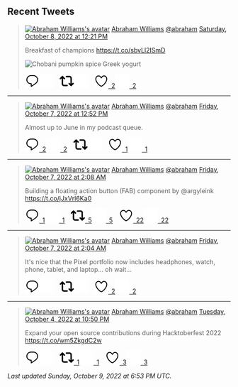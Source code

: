 ## Recent Tweets

> [![Abraham Williams's avatar](https://pbs.twimg.com/profile_images/897079141719195648/_mvh-QJH_mini.jpg)](https://twitter.com/abraham) [Abraham Williams](https://twitter.com/abraham) [@abraham](https://twitter.com/abraham) [Saturday, October 8, 2022 at 12:21 PM](https://twitter.com/abraham/status/1578722312358330368)
>
> Breakfast of champions https://t.co/sbvLl2ISmD
>
> ![Chobani pumpkin spice Greek yogurt ](https://pbs.twimg.com/media/Fei_PJUXoAAZ-HE.jpg)
>
> [![Reply](./images/reply_light.svg#gh-light-mode-only "Reply")](https://twitter.com/intent/tweet?in_reply_to=1578722312358330368#gh-light-mode-only)[![Reply](./images/reply.svg#gh-dark-mode-only "Reply")](https://twitter.com/intent/tweet?in_reply_to=1578722312358330368#gh-dark-mode-only)&emsp;[![Retweet](./images/retweet_light.svg#gh-light-mode-only "Retweet")](https://twitter.com/intent/retweet?tweet_id=1578722312358330368#gh-light-mode-only)[![Retweet](./images/retweet.svg#gh-dark-mode-only "Retweet")](https://twitter.com/intent/retweet?tweet_id=1578722312358330368#gh-dark-mode-only)&emsp;[![Like](./images/like_light.svg#gh-light-mode-only "Like")&ensp;2](https://twitter.com/intent/favorite?tweet_id=1578722312358330368#gh-light-mode-only)[![Like](./images/like.svg#gh-dark-mode-only "Like")&ensp;2](https://twitter.com/intent/favorite?tweet_id=1578722312358330368#gh-dark-mode-only)


---

> [![Abraham Williams's avatar](https://pbs.twimg.com/profile_images/897079141719195648/_mvh-QJH_mini.jpg)](https://twitter.com/abraham) [Abraham Williams](https://twitter.com/abraham) [@abraham](https://twitter.com/abraham) [Friday, October 7, 2022 at 12:52 PM](https://twitter.com/abraham/status/1578367572113645568)
>
> Almost up to June in my podcast queue.
>
> [![Reply](./images/reply_light.svg#gh-light-mode-only "Reply")&ensp;2](https://twitter.com/intent/tweet?in_reply_to=1578367572113645568#gh-light-mode-only)[![Reply](./images/reply.svg#gh-dark-mode-only "Reply")&ensp;2](https://twitter.com/intent/tweet?in_reply_to=1578367572113645568#gh-dark-mode-only)&emsp;[![Retweet](./images/retweet_light.svg#gh-light-mode-only "Retweet")](https://twitter.com/intent/retweet?tweet_id=1578367572113645568#gh-light-mode-only)[![Retweet](./images/retweet.svg#gh-dark-mode-only "Retweet")](https://twitter.com/intent/retweet?tweet_id=1578367572113645568#gh-dark-mode-only)&emsp;[![Like](./images/like_light.svg#gh-light-mode-only "Like")&ensp;1](https://twitter.com/intent/favorite?tweet_id=1578367572113645568#gh-light-mode-only)[![Like](./images/like.svg#gh-dark-mode-only "Like")&ensp;1](https://twitter.com/intent/favorite?tweet_id=1578367572113645568#gh-dark-mode-only)


---

> [![Abraham Williams's avatar](https://pbs.twimg.com/profile_images/897079141719195648/_mvh-QJH_mini.jpg)](https://twitter.com/abraham) [Abraham Williams](https://twitter.com/abraham) [@abraham](https://twitter.com/abraham) [Friday, October 7, 2022 at 2:08 AM](https://twitter.com/abraham/status/1578205701427630080)
>
> Building a floating action button (FAB) component by @argyleink https://t.co/jJxVrl6Ka0
>
> [![Reply](./images/reply_light.svg#gh-light-mode-only "Reply")&ensp;1](https://twitter.com/intent/tweet?in_reply_to=1578205701427630080#gh-light-mode-only)[![Reply](./images/reply.svg#gh-dark-mode-only "Reply")&ensp;1](https://twitter.com/intent/tweet?in_reply_to=1578205701427630080#gh-dark-mode-only)&emsp;[![Retweet](./images/retweet_light.svg#gh-light-mode-only "Retweet")&ensp;5](https://twitter.com/intent/retweet?tweet_id=1578205701427630080#gh-light-mode-only)[![Retweet](./images/retweet.svg#gh-dark-mode-only "Retweet")&ensp;5](https://twitter.com/intent/retweet?tweet_id=1578205701427630080#gh-dark-mode-only)&emsp;[![Like](./images/like_light.svg#gh-light-mode-only "Like")&ensp;22](https://twitter.com/intent/favorite?tweet_id=1578205701427630080#gh-light-mode-only)[![Like](./images/like.svg#gh-dark-mode-only "Like")&ensp;22](https://twitter.com/intent/favorite?tweet_id=1578205701427630080#gh-dark-mode-only)


---

> [![Abraham Williams's avatar](https://pbs.twimg.com/profile_images/897079141719195648/_mvh-QJH_mini.jpg)](https://twitter.com/abraham) [Abraham Williams](https://twitter.com/abraham) [@abraham](https://twitter.com/abraham) [Friday, October 7, 2022 at 2:04 AM](https://twitter.com/abraham/status/1578204625546760200)
>
> It's nice that the Pixel portfolio now includes headphones, watch, phone, tablet, and laptop... oh wait...
>
> [![Reply](./images/reply_light.svg#gh-light-mode-only "Reply")](https://twitter.com/intent/tweet?in_reply_to=1578204625546760200#gh-light-mode-only)[![Reply](./images/reply.svg#gh-dark-mode-only "Reply")](https://twitter.com/intent/tweet?in_reply_to=1578204625546760200#gh-dark-mode-only)&emsp;[![Retweet](./images/retweet_light.svg#gh-light-mode-only "Retweet")](https://twitter.com/intent/retweet?tweet_id=1578204625546760200#gh-light-mode-only)[![Retweet](./images/retweet.svg#gh-dark-mode-only "Retweet")](https://twitter.com/intent/retweet?tweet_id=1578204625546760200#gh-dark-mode-only)&emsp;[![Like](./images/like_light.svg#gh-light-mode-only "Like")&ensp;2](https://twitter.com/intent/favorite?tweet_id=1578204625546760200#gh-light-mode-only)[![Like](./images/like.svg#gh-dark-mode-only "Like")&ensp;2](https://twitter.com/intent/favorite?tweet_id=1578204625546760200#gh-dark-mode-only)


---

> [![Abraham Williams's avatar](https://pbs.twimg.com/profile_images/897079141719195648/_mvh-QJH_mini.jpg)](https://twitter.com/abraham) [Abraham Williams](https://twitter.com/abraham) [@abraham](https://twitter.com/abraham) [Tuesday, October 4, 2022 at 10:50 PM](https://twitter.com/abraham/status/1577431000254009344)
>
> Expand your open source contributions during Hacktoberfest 2022 https://t.co/wm5ZkgdC2w
>
> [![Reply](./images/reply_light.svg#gh-light-mode-only "Reply")](https://twitter.com/intent/tweet?in_reply_to=1577431000254009344#gh-light-mode-only)[![Reply](./images/reply.svg#gh-dark-mode-only "Reply")](https://twitter.com/intent/tweet?in_reply_to=1577431000254009344#gh-dark-mode-only)&emsp;[![Retweet](./images/retweet_light.svg#gh-light-mode-only "Retweet")&ensp;1](https://twitter.com/intent/retweet?tweet_id=1577431000254009344#gh-light-mode-only)[![Retweet](./images/retweet.svg#gh-dark-mode-only "Retweet")&ensp;1](https://twitter.com/intent/retweet?tweet_id=1577431000254009344#gh-dark-mode-only)&emsp;[![Like](./images/like_light.svg#gh-light-mode-only "Like")&ensp;3](https://twitter.com/intent/favorite?tweet_id=1577431000254009344#gh-light-mode-only)[![Like](./images/like.svg#gh-dark-mode-only "Like")&ensp;3](https://twitter.com/intent/favorite?tweet_id=1577431000254009344#gh-dark-mode-only)


_Last updated Sunday, October 9, 2022 at 6:53 PM UTC._
